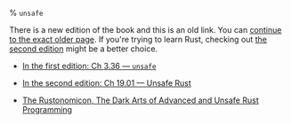 % `unsafe`

There is a new edition of the book and this is an old link.
You can [continue to the exact older page][1].
If you're trying to learn Rust, checking out [the second edition][2] might be a better choice.

* [In the first edition: Ch 3.36 — `unsafe`][1]

* [In the second edition: Ch 19.01 — Unsafe Rust][2]

* [The Rustonomicon, The Dark Arts of Advanced and Unsafe Rust Programming][3]


[1]: first-edition/unsafe.html
[2]: second-edition/ch19-01-unsafe-rust.html
[3]: ../nomicon/
